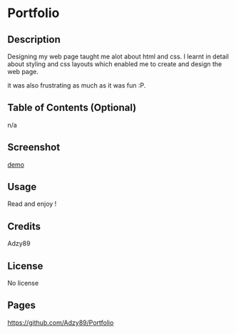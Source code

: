 # Portfolio

## Description

Designing my web page taught me alot about html and css. I learnt in detail about styling and css layouts which enabled me to create and design the web page.

it was also frustrating as much as it was fun :P.

## Table of Contents (Optional)

n/a

## Screenshot

[demo](/assets/02-advanced-css-homework-demo.gif)

## Usage

Read and enjoy !

## Credits

Adzy89

## License

No license

## Pages

https://github.com/Adzy89/Portfolio
